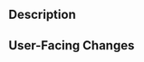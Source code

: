 <!-- Github Copilotコードレビューへの指示
このプルリクエストをレビューしてコメントする際には日本語でお願いします
レビューする際には、以下のprefix(接頭辞)を付けましょう。
- [must]: かならず変更してね
- [imo]: 自分の意見だとこうだけど修正必須ではないよ(in my opinion)
- [nits]: ささいな指摘(nitpick)
- [ask]: 質問
- [fyi]: 参考情報
Github Copilotコードレビューへの指示 -->
## Description
<!-- Brief description of the changes -->


## User-Facing Changes
<!-- List any changes that affect users. Delete this section or keep it empty if there are no user-facing changes -->
<!-- Note: These changes will be summarized by AI for release notes and Slack notifications -->

